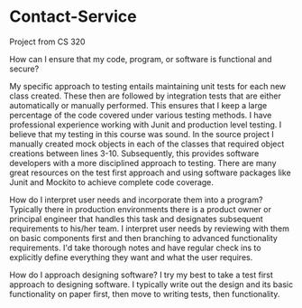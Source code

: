 # Contact-Service
Project from CS 320

How can I ensure that my code, program, or software is functional and secure?

My specific approach to testing entails maintaining unit tests for each new class created.  These then are followed by integration tests that are either automatically or manually performed.  This ensures that I keep a large percentage of the code covered under various testing methods.  I have professional experience working with Junit and production level testing.  I believe that my testing in this course was sound.  In the source project I manually created mock objects in each of the classes that required object creations between lines 3-10.  Subsequently, this provides software developers with a more disciplined approach to testing.  There are many great resources on the test first approach and using software packages like Junit and Mockito to achieve complete code coverage.

How do I interpret user needs and incorporate them into a program?
Typically there in production environments there is a product owner or principal engineer that handles this task and designates subsequent requirements to his/her team.  I interpret user needs by reviewing with them on basic components first and then branching to advanced functionality requirements.  I'd take thorough notes and have regular check ins to explicitly define everything they want and what the user requires.

How do I approach designing software?
I try my best to take a test first approach to designing software.  I typically write out the design and its basic functionality on paper first, then move to writing tests, then functionality.
